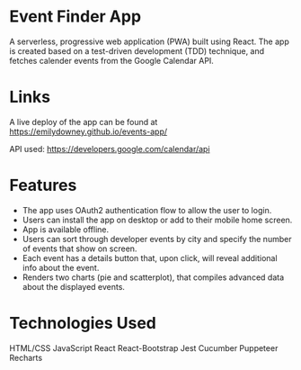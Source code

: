 # Event Finder App
A serverless, progressive web application (PWA) built using React. The app is created based on a
test-driven development (TDD) technique, and fetches calender events from the Google Calendar API. 

# Links
A live deploy of the app can be found at https://emilydowney.github.io/events-app/

API used: https://developers.google.com/calendar/api

# Features
* The app uses OAuth2 authentication flow to allow the user to login.
* Users can install the app on desktop or add to their mobile home screen.
* App is available offline.
* Users can sort through developer events by city and specify the number of events that show on screen.
* Each event has a details button that, upon click, will reveal additional info about the event.
* Renders two charts (pie and scatterplot), that compiles advanced data about the displayed events. 


# Technologies Used
HTML/CSS
JavaScript
React
React-Bootstrap
Jest
Cucumber
Puppeteer 
Recharts
